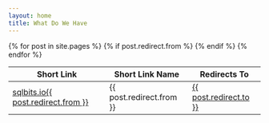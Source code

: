 ```yaml
---
layout: home
title: What Do We Have
---  
```


<table class="tg">
<thead>
  <tr>
    <th class="tg-lhfm">Short Link</th>
    <th class="tg-lhfm">Short Link Name</th>
    <th class="tg-lhfm">Redirects To</th>
  </tr>
</thead>
<tbody>
  <tr>
      {% for post in site.pages %}
          {% if post.redirect.from  %} 
            <tr>
                <td class="tg-0lax">
                    <a href="sqlbits.io{{ post.redirect.from }}">
                        sqlbits.io{{ post.redirect.from }}
                    </a>
                </td>
                <td class="tg-0lax">
                    {{ post.redirect.from }}
                </td>
                <td class="tg-0lax">
                    <a href="{{ post.redirect.to }}">
                        {{ post.redirect.to }}
                    </a>
                </td>
              </tr>
        {% endif %}
    {% endfor %}
  </tr>
</tbody>
</table>

